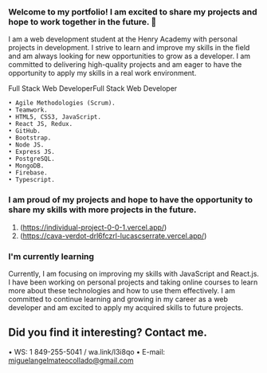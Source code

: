 ### Welcome to my portfolio! I am excited to share my projects and hope to work together in the future. 👋

I am a web development student at the Henry Academy with personal projects in development. I strive to learn and improve my skills in the field and am always looking for new opportunities to grow as a developer. I am committed to delivering high-quality projects and am eager to have the opportunity to apply my skills in a real work environment.

Full Stack Web DeveloperFull Stack Web Developer
```
• Agile Methodologies (Scrum). 
• Teamwork.
• HTML5, CSS3, JavaScript. 
• React JS, Redux. 
• GitHub. 
• Bootstrap. 
• Node JS. 
• Express JS. 
• PostgreSQL. 
• MongoDB.
• Firebase.
• Typescript.
```
### I am proud of my projects and hope to have the opportunity to share my skills with more projects in the future.
1. (https://individual-project-0-0-1.vercel.app/)
2. (https://cava-verdot-drl6fczrl-lucascserrate.vercel.app/)

### I'm currently learning

Currently, I am focusing on improving my skills with JavaScript and React.js. I have been working on personal projects and taking online courses to learn more about these technologies and how to use them effectively. I am committed to continue learning and growing in my career as a web developer and am excited to apply my acquired skills to future projects.

 ## Did you find it interesting? Contact me.
 
 • WS: 1 849-255-5041 / wa.link/l3i8qo
 • E-mail: miguelangelmateocollado@gmail.com

<!--
**MiguelMateoCollado/MiguelMateoCollado** is a ✨ _special_ ✨ repository because its `README.md` (this file) appears on your GitHub profile.

Here are some ideas to get you started:

- 🔭 I’m currently working on ...
- 🌱 I’m currently learning ...
- 👯 I’m looking to collaborate on ...
- 🤔 I’m looking for help with ...
- 💬 Ask me about ...
- 📫 How to reach me: ...
- 😄 Pronouns: ...
- ⚡ Fun fact: ...
-->
